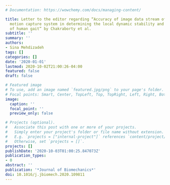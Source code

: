 ```yaml
---
# Documentation: https://wowchemy.com/docs/managing-content/

title: Letter to the editor regarding “Accuracy of image data stream of a markerless
  motion capture system in determining the local dynamic stability and joint kinematics
  of human gait” by Chakraborty et al.
subtitle: ''
summary: ''
authors:
- Sina Mehdizadeh
tags: []
categories: []
date: '2020-01-01'
lastmod: 2020-10-02T21:00:26-04:00
featured: false
draft: false

# Featured image
# To use, add an image named `featured.jpg/png` to your page's folder.
# Focal points: Smart, Center, TopLeft, Top, TopRight, Left, Right, BottomLeft, Bottom, BottomRight.
image:
  caption: ''
  focal_point: ''
  preview_only: false

# Projects (optional).
#   Associate this post with one or more of your projects.
#   Simply enter your project's folder or file name without extension.
#   E.g. `projects = ["internal-project"]` references `content/project/deep-learning/index.md`.
#   Otherwise, set `projects = []`.
projects: []
publishDate: '2020-10-03T01:00:25.847073Z'
publication_types:
- 0
abstract: ''
publication: '*Journal of Biomechanics*'
doi: 10.1016/j.jbiomech.2020.109811
---
```

